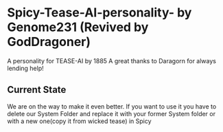 # Spicy-Tease-AI-personality- by Genome231 (Revived by GodDragoner)
A personality for TEASE-AI by 1885
A great thanks to Daragorn for always lending help!

## Current State
We are on the way to make it even better.
If you want to use it you have to delete our System Folder and replace it with your former System folder or with a new one(copy it from wicked tease) in Spicy
